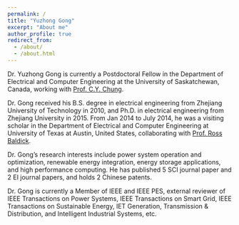 ```yaml
---
permalink: /
title: "Yuzhong Gong"
excerpt: "About me"
author_profile: true
redirect_from:
  - /about/
  - /about.html
---
```


Dr. Yuzhong Gong is currently a Postdoctoral Fellow in the Department of Electrical and Computer Engineering at the University of Saskatchewan, Canada, working with [Prof. C.Y. Chung](https://engineering.usask.ca/people/ece/Chung,Chi-Yung.php).

Dr. Gong received his B.S. degree in electrical engineering from Zhejiang University of Technology in 2010, and Ph.D. in electrical engineering from Zhejiang University in 2015. From Jan 2014 to July 2014, he was a visiting scholar in the Department of Electrical and Computer Engineering at University of Texas at Austin, United States, collaborating with [Prof. Ross Baldick](http://users.ece.utexas.edu/~baldick/).

Dr. Gong’s research interests include power system operation and optimization, renewable energy integration, energy storage applications, and high performance computing. He has published 5 SCI journal paper and 2 EI journal papers, and holds 2 Chinese patents.

Dr. Gong is currently a Member of IEEE and IEEE PES, external reviewer of IEEE Transactions on Power Systems, IEEE Transactions on Smart Grid, IEEE Transactions on Sustainable Energy, IET Generation, Transmission & Distribution, and Intelligent Industrial Systems, etc.
